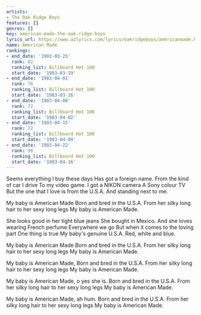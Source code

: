 ```yaml
---
artists:
- The Oak Ridge Boys
features: []
genres: []
key: american-made-the-oak-ridge-boys
lyrics_url: https://www.azlyrics.com/lyrics/oakridgeboys/americanmade.html
name: American Made
rankings:
- end_date: '1983-03-25'
  rank: 82
  ranking_list: Billboard Hot 100
  start_date: '1983-03-19'
- end_date: '1983-04-01'
  rank: 76
  ranking_list: Billboard Hot 100
  start_date: '1983-03-26'
- end_date: '1983-04-08'
  rank: 72
  ranking_list: Billboard Hot 100
  start_date: '1983-04-02'
- end_date: '1983-04-15'
  rank: 72
  ranking_list: Billboard Hot 100
  start_date: '1983-04-09'
- end_date: '1983-04-22'
  rank: 96
  ranking_list: Billboard Hot 100
  start_date: '1983-04-16'
---
```


Seems everything I buy these days
Has got a foreign name.
From the kind of car I drive
To my video game.
I got a NIKON camera
A Sony colour TV
But the one that I love is from the U.S.A.
And standing next to me.

My baby is American Made
Born and bred in the U.S.A.
From her silky long hair to her sexy long legs
My baby is American Made.

She looks good in her tight blue jeans
She bought in Mexico.
And she loves wearing French perfume
Everywhere we go
But when it comes to the loving part
One thing is true
My baby's genuine U.S.A.
Red, white and blue.

My baby is American Made
Born and bred in the U.S.A.
From her silky long hair to her sexy long legs
My baby is American Made.

My baby is American Made, 
Born and bred in the U.S.A.
From her silky long hair to her sexy long legs
My baby is American Made.

My baby is American Made, o yes she is.
Born and bred in the U.S.A.
From her silky long hair to her sexy long legs
My baby is American Made.

My baby is American Made, ah hum.
Born and bred in the U.S.A.
From her silky long hair to her sexy long legs
My baby is American Made.



